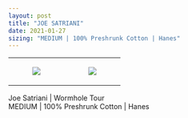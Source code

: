 ```yaml
---
layout: post
title: "JOE SATRIANI"
date: 2021-01-27
sizing: "MEDIUM | 100% Preshrunk Cotton | Hanes"
---
```




<table style="width:100%;"><tr><td style="vertical-align:top;">
      <figure class="tmblr-full" data-orig-height="2048" data-orig-width="1365" data-orig-src="https://concertshirts.netlify.app/shirts/0166/0166-01.jpg"><img src="https://64.media.tumblr.com/a387193e275c24e287fff3dd6cb4952c/3b0adc8951579cbc-e6/s540x810/264d3010e1f2ef5d786c998221c5ac50e5937ddb.jpg" data-orig-height="2048" data-orig-width="1365" data-orig-src="https://concertshirts.netlify.app/shirts/0166/0166-01.jpg"/></figure></td>
    <td style="vertical-align:top;">
      <figure class="tmblr-full" data-orig-height="2048" data-orig-width="1365" data-orig-src="https://concertshirts.netlify.app/shirts/0166/0166-02.jpg"><img src="https://64.media.tumblr.com/92c51cb4a0d914f7d5ff3f4a113a5dc2/3b0adc8951579cbc-6d/s540x810/9120b1aeca59f34b72a8fb6a9d0aff4163c21f8b.jpg" data-orig-height="2048" data-orig-width="1365" data-orig-src="https://concertshirts.netlify.app/shirts/0166/0166-02.jpg"/></figure></td>
  </tr></table><p>
  Joe Satriani | Wormhole Tour<br/>MEDIUM | 100% Preshrunk Cotton | Hanes
</p>
